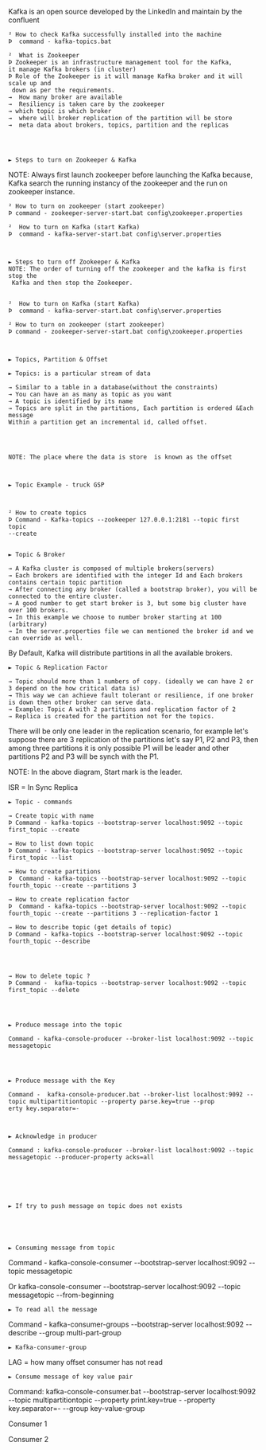 Kafka is an open source developed by the LinkedIn and maintain by the confluent
	

	² How to check Kafka successfully installed into the machine
	Þ  command - kafka-topics.bat

	²  What is Zookeeper
	Þ Zookeeper is an infrastructure management tool for the Kafka, 
	it manage Kafka brokers (in cluster)
	Þ Role of the Zookeeper is it will manage Kafka broker and it will scale up and
	 down as per the requirements.
	→  How many broker are available 
	→  Resiliency is taken care by the zookeeper
	→ which topic is which broker
	→  where will broker replication of the partition will be store
	→  meta data about brokers, topics, partition and the replicas 



	
	► Steps to turn on Zookeeper & Kafka
	
NOTE: Always first launch zookeeper before launching the Kafka because, Kafka
 search the running instancy of the zookeeper and the run on zookeeper
instance.


	² How to turn on zookeeper (start zookeeper)
	Þ command - zookeeper-server-start.bat config\zookeeper.properties

	²  How to turn on Kafka (start Kafka)
	Þ  command - kafka-server-start.bat config\server.properties



	► Steps to turn off Zookeeper & Kafka
	NOTE: The order of turning off the zookeeper and the kafka is first stop the
	 Kafka and then stop the Zookeeper. 
	
	
	²  How to turn on Kafka (start Kafka)
	Þ  command - kafka-server-start.bat config\server.properties

	² How to turn on zookeeper (start zookeeper)
	Þ command - zookeeper-server-start.bat config\zookeeper.properties



	► Topics, Partition & Offset

	► Topics: is a particular stream of data
	
	→ Similar to a table in a database(without the constraints)
	→ You can have an as many as topic as you want
	→ A topic is identified by its name
	→ Topics are split in the partitions, Each partition is ordered &Each message
	Within a partition get an incremental id, called offset.
	
	
	

	NOTE: The place where the data is store  is known as the offset
	
	

	► Topic Example - truck GSP



	² How to create topics
	Þ Command - Kafka-topics --zookeeper 127.0.0.1:2181 --topic first topic 
	--create
	
	
	► Topic & Broker 
	
	→ A Kafka cluster is composed of multiple brokers(servers)
	→ Each brokers are identified with the integer Id and Each brokers contains certain topic partition
	→ After connecting any broker (called a bootstrap broker), you will be connected to the entire cluster. 
	→ A good number to get start broker is 3, but some big cluster have over 100 brokers.
	→ In this example we choose to number broker starting at 100  (arbitrary)
	→ In the server.properties file we can mentioned the broker id and we can override as well.


By Default, Kafka will distribute partitions in all the available brokers.



	► Topic & Replication Factor
	
	→ Topic should more than 1 numbers of copy. (ideally we can have 2 or 3 depend on the how critical data is)
	→ This way we can achieve fault tolerant or resilience, if one broker is down then other broker can serve data. 
	→ Example: Topic A with 2 partitions and replication factor of 2
	→ Replica is created for the partition not for the topics.
	
	

There will be only one leader in the replication scenario, for example let's suppose there are 3 replication of the partitions let's say P1, P2 and P3, then among three partitions it is only possible P1 will be leader and other partitions P2 and P3 will be synch with the P1.





NOTE: In the above diagram, Start mark is the leader.

ISR = In Sync Replica



	► Topic - commands

	→ Create topic with name 
	Þ Command - kafka-topics --bootstrap-server localhost:9092 --topic first_topic --create 

	→ How to list down topic
	Þ Command - kafka-topics --bootstrap-server localhost:9092 --topic first_topic --list

	→ How to create partitions 
	Þ  Command - kafka-topics --bootstrap-server localhost:9092 --topic fourth_topic --create --partitions 3 

	→ How to create replication factor
	Þ  Command - kafka-topics --bootstrap-server localhost:9092 --topic fourth_topic --create --partitions 3 --replication-factor 1

	→ How to describe topic (get details of topic)
	Þ Command - kafka-topics --bootstrap-server localhost:9092 --topic fourth_topic --describe




	→ How to delete topic ?
	Þ Command -  kafka-topics --bootstrap-server localhost:9092 --topic first_topic --delete




	► Produce message into the topic

	Command - kafka-console-producer --broker-list localhost:9092 --topic messagetopic




	► Produce message with the Key

	Command -  kafka-console-producer.bat --broker-list localhost:9092 --topic multipartitiontopic --property parse.key=true --prop
	erty key.separator=-



	► Acknowledge in producer
	
	Command : kafka-console-producer --broker-list localhost:9092 --topic messagetopic --producer-property acks=all






	► If try to push message on topic does not exists





	► Consuming message from topic

Command - kafka-console-consumer --bootstrap-server localhost:9092 --topic messagetopic

Or kafka-console-consumer --bootstrap-server localhost:9092 --topic messagetopic --from-beginning

	► To read all the message

Command - kafka-consumer-groups --bootstrap-server localhost:9092 --describe --group multi-part-group

	► Kafka-consumer-group




LAG = how many offset consumer has not read

	► Consume message of key value pair

Command: kafka-console-consumer.bat --bootstrap-server localhost:9092 --topic multipartitiontopic --property print.key=true -
-property key.separator=- --group key-value-group

Consumer 1



Consumer 2













